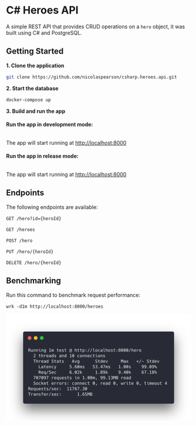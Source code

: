 # C# Heroes API

A simple REST API that provides CRUD operations on a `hero` object, it was built using C# and PostgreSQL.

## Getting Started

**1. Clone the application**

```bash
git clone https://github.com/nicolaspearson/csharp.heroes.api.git
```

**2. Start the database**

```bash
docker-compose up
```

**3. Build and run the app**

#### Run the app in development mode:

```bash

```

The app will start running at <http://localhost:8000>

#### Run the app in release mode:

```bash

```

The app will start running at <http://localhost:8000>

## Endpoints

The following endpoints are available:

```
GET /hero?id={heroId}
```

```
GET /heroes
```

```
POST /hero
```

```
PUT /hero/{heroId}
```

```
DELETE /hero/{heroId}
```

## Benchmarking

Run this command to benchmark request performance:

```
wrk -d1m http://localhost:8000/heroes
```

![benchmark](/img/benchmark.png)
